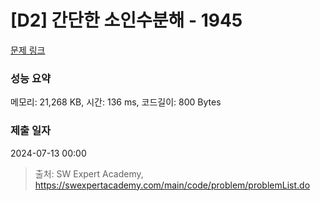 # [D2] 간단한 소인수분해 - 1945 

[문제 링크](https://swexpertacademy.com/main/code/problem/problemDetail.do?contestProbId=AV5Pl0Q6ANQDFAUq) 

### 성능 요약

메모리: 21,268 KB, 시간: 136 ms, 코드길이: 800 Bytes

### 제출 일자

2024-07-13 00:00



> 출처: SW Expert Academy, https://swexpertacademy.com/main/code/problem/problemList.do
